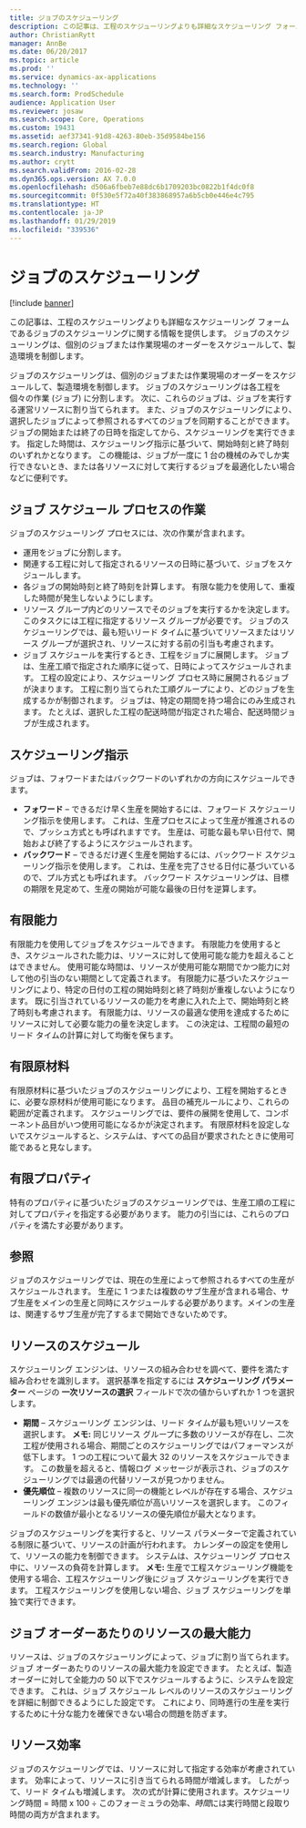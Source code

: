 ```yaml
---
title: ジョブのスケジューリング
description: この記事は、工程のスケジューリングよりも詳細なスケジューリング フォームであるジョブのスケジューリングに関する情報を提供します。 ジョブのスケジューリングは、個別のジョブまたは作業現場のオーダーをスケジュールして、製造環境を制御します。
author: ChristianRytt
manager: AnnBe
ms.date: 06/20/2017
ms.topic: article
ms.prod: ''
ms.service: dynamics-ax-applications
ms.technology: ''
ms.search.form: ProdSchedule
audience: Application User
ms.reviewer: josaw
ms.search.scope: Core, Operations
ms.custom: 19431
ms.assetid: aef37341-91d8-4263-80eb-35d9584be156
ms.search.region: Global
ms.search.industry: Manufacturing
ms.author: crytt
ms.search.validFrom: 2016-02-28
ms.dyn365.ops.version: AX 7.0.0
ms.openlocfilehash: d506a6fbeb7e88dc6b1709203bc0822b1f4dc0f8
ms.sourcegitcommit: 0f530e5f72a40f383868957a6b5cb0e446e4c795
ms.translationtype: HT
ms.contentlocale: ja-JP
ms.lasthandoff: 01/29/2019
ms.locfileid: "339536"
---
```

# <a name="job-scheduling"></a>ジョブのスケジューリング

[!include [banner](../includes/banner.md)]

この記事は、工程のスケジューリングよりも詳細なスケジューリング フォームであるジョブのスケジューリングに関する情報を提供します。 ジョブのスケジューリングは、個別のジョブまたは作業現場のオーダーをスケジュールして、製造環境を制御します。

ジョブのスケジューリングは、個別のジョブまたは作業現場のオーダーをスケジュールして、製造環境を制御します。 ジョブのスケジューリングは各工程を個々の作業 (ジョブ) に分割します。 次に、これらのジョブは、ジョブを実行する運営リソースに割り当てられます。 また、ジョブのスケジューリングにより、選択したジョブによって参照されるすべてのジョブを同期することができます。 ジョブの開始または終了の日時を指定してから、スケジューリングを実行できます。 指定した時間は、スケジューリング指示に基づいて、開始時刻と終了時刻のいずれかとなります。 この機能は、ジョブが一度に 1 台の機械のみでしか実行できないとき、または各リソースに対して実行するジョブを最適化したい場合などに便利です。

## <a name="tasks-in-the-job-scheduling-process"></a>ジョブ スケジュール プロセスの作業
ジョブのスケジューリング プロセスには、次の作業が含まれます。

-   運用をジョブに分割します。
-   関連する工程に対して指定されるリソースの日時に基づいて、ジョブをスケジュールします。
-   各ジョブの開始時刻と終了時刻を計算します。 有限な能力を使用して、重複した時間が発生しないようにします。
-   リソース グループ内どのリソースでそのジョブを実行するかを決定します。 このタスクには工程に指定するリソース グループが必要です。 ジョブのスケジューリングでは、最も短いリード タイムに基づいてリソースまたはリソース グループが選択され、リソースに対する前の引当も考慮されます。
-   ジョブ スケジュールを実行するとき、工程をジョブに展開します。 ジョブは、生産工順で指定された順序に従って、日時によってスケジュールされます。 工程の設定により、スケジューリング プロセス時に展開されるジョブが決まります。 工程に割り当てられた工順グループにより、どのジョブを生成するかが制御されます。 ジョブは、特定の期間を持つ場合にのみ生成されます。 たとえば、選択した工程の配送時間が指定された場合、配送時間ジョブが生成されます。

## <a name="scheduling-direction"></a>スケジューリング指示
ジョブは、フォワードまたはバックワードのいずれかの方向にスケジュールできます。

-   **フォワード** – できるだけ早く生産を開始するには、フォワード スケジューリング指示を使用します。 これは、生産プロセスによって生産が推進されるので、プッシュ方式とも呼ばれますです。 生産は、可能な最も早い日付で、開始および終了するようにスケジュールされます。
-   **バックワード** – できるだけ遅く生産を開始するには、バックワード スケジューリング指示を使用します。 これは、生産を完了させる日付に基づいているので、プル方式とも呼ばれます。 バックワード スケジューリングは、目標の期限を見定めて、生産の開始が可能な最後の日付を逆算します。

## <a name="finite-capacity"></a>有限能力
有限能力を使用してジョブをスケジュールできます。 有限能力を使用するとき、スケジュールされた能力は、リソースに対して使用可能な能力を超えることはできません。 使用可能な時間は、リソースが使用可能な期間でかつ能力に対して他の引当のない期間として定義されます。 有限能力に基づいたスケジューリングにより、特定の日付の工程の開始時刻と終了時刻が重複しないようになります。 既に引当されているリソースの能力を考慮に入れた上で、開始時刻と終了時刻も考慮されます。 有限能力は、リソースの最適な使用を達成するためにリソースに対して必要な能力の量を決定します。 この決定は、工程間の最短のリード タイムの計算に対して均衡を保ちます。

## <a name="finite-materials"></a>有限原材料
有限原材料に基づいたジョブのスケジューリングにより、工程を開始するときに、必要な原材料が使用可能になります。 品目の補充ルールにより、これらの範囲が定義されます。 スケジューリングでは、要件の展開を使用して、コンポーネント品目がいつ使用可能になるかが決定されます。 有限原材料を設定しないでスケジュールすると、システムは、すべての品目が要求されたときに使用可能であると見なします。

## <a name="finite-properties"></a>有限プロパティ
特有のプロパティに基づいたジョブのスケジューリングでは、生産工順の工程に対してプロパティを指定する必要があります。 能力の引当には、これらのプロパティを満たす必要があります。

## <a name="references"></a>参照
ジョブのスケジューリングでは、現在の生産によって参照されるすべての生産がスケジュールされます。 生産に 1 つまたは複数のサブ生産が含まれる場合、サブ生産をメインの生産と同時にスケジュールする必要があります。メインの生産は、関連するサブ生産が完了するまで開始できないためです。

## <a name="schedule-resources"></a>リソースのスケジュール
スケジューリング エンジンは、リソースの組み合わせを調べて、要件を満たす組み合わせを識別します。 選択基準を指定するには **スケジューリング パラメーター** ページの **一次リソースの選択** フィールドで次の値からいずれか 1 つを選択します。

-   **期間** – スケジューリング エンジンは、リード タイムが最も短いリソースを選択します。 **メモ:** 同じリソース グループに多数のリソースが存在し、二次工程が使用される場合、期間ごとのスケジューリングではパフォーマンスが低下します。 1 つの工程について最大 32 のリソースをスケジュールできます。 この数量を超えると、情報ログ メッセージが表示され、ジョブのスケジューリングでは最適の代替リソースが見つかりません。
-   **優先順位** – 複数のリソースに同一の機能とレベルが存在する場合、スケジューリング エンジンは最も優先順位が高いリソースを選択します。 このフィールドの数値が最小となるリソースの優先順位が最大となります。

ジョブのスケジューリングを実行すると、リソース パラメーターで定義されている制限に基づいて、リソースの計画が行われます。 カレンダーの設定を使用して、リソースの能力を制御できます。 システムは、スケジューリング プロセス中に、リソースの負荷を計算します。 **メモ:** 生産で工程スケジューリング機能を使用する場合、工程スケジューリング後にジョブ スケジューリングを実行できます。 工程スケジューリングを使用しない場合、ジョブ スケジューリングを単独で実行できます。

## <a name="maximum-capacities-for-resources-per-job-order"></a>ジョブ オーダーあたりのリソースの最大能力
リソースは、ジョブのスケジューリングによって、ジョブに割り当てられます。 ジョブ オーダーあたりのリソースの最大能力を設定できます。 たとえば、製造オーダーに対して全能力の 50 以下でスケジュールするように、システムを設定できます。 これは、ジョブ スケジュール レベルのリソースのスケジューリングを詳細に制御できるようにした設定です。 これにより、同時進行の生産を実行するために十分な能力を確保できない場合の問題を防ぎます。

## <a name="resource-efficiency"></a>リソース効率
ジョブのスケジューリングでは、リソースに対して指定する効率が考慮されています。 効率によって、リソースに引き当てられる時間が増減します。 したがって、リード タイムも増減します。 次の式が計算に使用されます。スケジューリング時間 = 時間 x 100 ÷ このフォーミュラの効率、*時間*には実行時間と段取り時間の両方が含まれます。



